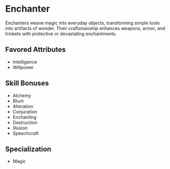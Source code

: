 # Enchanter

Enchanters weave magic into everyday objects, transforming simple tools into artifacts of wonder. Their craftsmanship enhances weapons, armor, and trinkets with protective or devastating enchantments. 

## Favored Attributes
- Intelligence
- Willpower

## Skill Bonuses
- Alchemy
- Blunt
- Alteration
- Conjuration
- Enchanting
- Destruction
- Illusion
- Speechcraft

## Specialization
- Magic